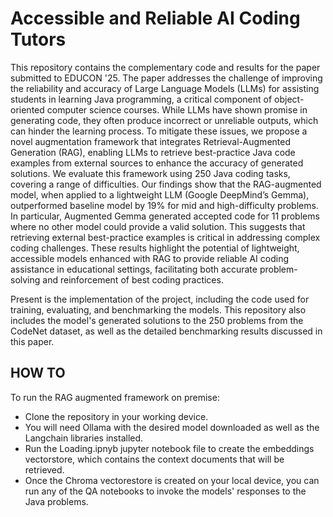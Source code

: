 # Accessible and Reliable AI Coding Tutors
This repository contains the complementary code and results for the paper submitted to EDUCON '25. The paper addresses the challenge of improving the reliability and accuracy of Large Language Models (LLMs) for assisting students in learning Java programming, a critical component of object-oriented computer science courses. While LLMs have shown promise in generating code, they often produce incorrect or unreliable outputs, which can hinder the learning process. To mitigate these issues, we propose a novel augmentation framework that integrates Retrieval-Augmented Generation (RAG), enabling LLMs to retrieve best-practice Java code examples from external sources to enhance the accuracy of generated solutions. We evaluate this framework using 250 Java coding tasks, covering a range of difficulties. Our findings show that the RAG-augmented model, when applied to a lightweight LLM (Google DeepMind’s Gemma), outperformed baseline model by 19\% for mid and high-difficulty problems. In particular, Augmented Gemma generated accepted code for 11 problems where no other model could provide a valid solution. This suggests that retrieving external best-practice examples is critical in addressing complex coding challenges. These results highlight the potential of lightweight, accessible models enhanced with RAG to provide reliable AI coding assistance in educational settings, facilitating both accurate problem-solving and reinforcement of best coding practices.

Present is the implementation of the project, including the code used for training, evaluating, and benchmarking the models. This repository also includes the model's generated solutions to the 250 problems from the CodeNet dataset, as well as the detailed benchmarking results discussed in this paper. 
 
## HOW TO
To run the RAG augmented framework on premise:
- Clone the repository in your working device.
- You will need Ollama with the desired model downloaded as well as the Langchain libraries installed. 
- Run the Loading.ipnyb jupyter notebook file to create the embeddings vectorstore, which contains the context documents that will be retrieved.
- Once the Chroma vectorestore is created on your local device, you can run any of the QA notebooks to invoke the models' responses to the Java problems.
